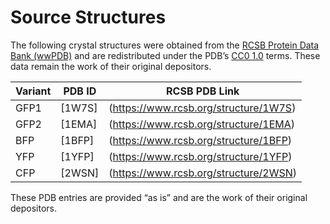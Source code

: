 # Source Structures

The following crystal structures were obtained from the
[RCSB Protein Data Bank (wwPDB)](https://www.rcsb.org/) and are
redistributed under the PDB’s [CC0 1.0](https://creativecommons.org/publicdomain/zero/1.0/)
terms. These data remain the work of their original depositors.

| Variant | PDB ID | RCSB PDB Link |
|----------|--------|---------------|
| GFP1 | [1W7S] |   (https://www.rcsb.org/structure/1W7S) | |
| GFP2 | [1EMA] |   (https://www.rcsb.org/structure/1EMA) | |
| BFP  | [1BFP] |   (https://www.rcsb.org/structure/1BFP) | |
| YFP  | [1YFP] |   (https://www.rcsb.org/structure/1YFP) | |
| CFP  | [2WSN] |   (https://www.rcsb.org/structure/2WSN) | |

These PDB entries are provided “as is” and are the work of their original depositors.

